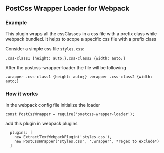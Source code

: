 ## PostCss Wrapper Loader for Webpack

### Example

This plugin wraps all the cssClasses in a css file with a prefix class while webpack bundled. It helps to scope a specific css file with a prefix class

Consider a simple css file `styles.css`:

```
.css-class1 {height: auto;}.css-class2 {width: auto;}
```

After the postcss-wrapper-loader the file will be following

```
.wrapper .css-class1 {height: auto;} .wrapper .css-class2 {width: auto;}
```

### How it works

In the webpack config file initialize the loader

```
const PostCssWrapper = require('postcss-wrapper-loader');
```

add this plugin in webpack plugins

```
  plugins: [
    new ExtractTextWebpackPlugin('styles.css'),
    new PostCssWrapper('styles.css', '.wrapper', *regex to exclude*)
  ]
```
